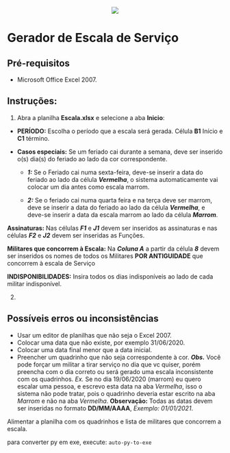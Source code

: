 <p align="center"><img src="https://github.com/coelhocta/Escala/blob/master/img/soldado.ico"></p>

# Gerador de Escala de Serviço

## Pré-requisitos

* Microsoft Office Excel 2007.

## Instruções:

1. Abra a planilha **Escala.xlsx** e selecione a aba **Inicio**:

* **PERÍODO:** Escolha o período que a escala será gerada. Célula **B1** Início e **C1** término.

* **Casos especiais:** Se um feriado cai durante a semana, deve ser inserido o(s) dia(s) do feriado ao lado da cor correspondente.

  - ***1:*** Se o Feriado cai numa sexta-feira, deve-se inserir a data do feriado ao lado da célula ***Vermelha***, o sistema automaticamente vai colocar um dia antes como escala marrom.

  - ***2:*** Se o feriado cai numa quarta feira e na terça deve ser marrom, deve se inserir a data do feriado ao lado da célula ***Vermelha***, e deve-se inserir a data da escala marrom ao lado da célula ***Marrom***.

**Assinaturas:** Nas células ***F1*** e ***J1*** devem ser inseridos as assinaturas e nas células ***F2*** e ***J2*** devem ser inseridas as Funções.

**Militares que concorrem à Escala:** Na ***Coluna A*** a partir da célula ***8*** devem ser inseridos os nomes de todos os Militares **POR ANTIGUIDADE** que concorrem à escala de Serviço

**INDISPONIBILIDADES:** Insira todos os dias indisponíveis ao lado de cada militar indisponível.

2. 

## Possíveis erros ou inconsistências

* Usar um editor de planilhas que não seja o Excel 2007.
* Colocar uma data que não existe, por exemplo 31/06/2020.
* Colocar uma data final menor que a data inicial.
* Preencher um quadrinho que não seja correspondente à cor. ***Obs.*** Você pode forçar um militar a tirar serviço no dia que vc quiser, porém preencha com o dia correto ou será gerado uma escala inconsistente com os quadrinhos. *Ex.* Se no dia 19/06/2020 (marrom) eu quero escalar uma pessoa, e escrevo esta data na aba *Vermelha*, isso o sistema não pode tratar, pois o quadrinho deveria estar escrito na aba *Marrom* e não na aba *Vermelha*.
**Observação:** Todas as datas devem ser inseridas no formato **DD/MM/AAAA**, *Exemplo: 01/01/2021*.

Alimentar a planilha com os quadrinhos e lista de militares que concorrem a escala.

para converter py em exe, execute: `auto-py-to-exe`

